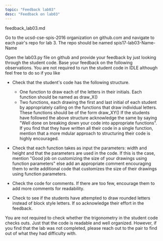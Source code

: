 ```yaml
---
topic: "Feedback lab03"
desc: "Feedback on lab03"
---
```


feedback_lab03.md

Go to the ucsd-cse-spis-2016 organization on github.com and navigate to each pair's repo for lab 3. The repo should be named spis17-lab03-Name-Name

Open the lab03.py file on github and provide your feedback by just looking through the student code. Base your feedback on the following observations. You are not required to run the student code in IDLE although feel free to do so if you like

* Check that the student's code has the following structure. 
	* One function to draw each of the letters in their initials. Each function should be named as draw_X()
	* Two functions, each drawing the first and last initial of each student by appropriately calling on the functions that draw individual letters. These functions should be of the form draw_XY()
   If the students have followed the above structure acknowledge the same by saying "Well done on breaking down your code into appropriate functions". If you find that they have written all their code in a single function, mention that a more mdular approach to structuring their code is highly encouraged. 

* Check that each function takes as input the parameters: width and height and that the parameters are used in the code. If this is the case, mention "Good job on customizing the size of your drawings using function parameters" else add an appropriate comment encouraging them to write additional code that customizes the size of their drawings using function parameters.

* Check the code for comments. If there are too few, encourage them to add more comments for readability.

* Check to see if the students have attempted to draw rounded letters instead of block style letters. If so acknowledge their effort in the feedback.

You are not required to check whether the trigonometry in the student code checks outs. Just that the code is readable and well organized. However, if you find that the lab was not completed, please reach out to the pair to find out of what they had difficulty with.




